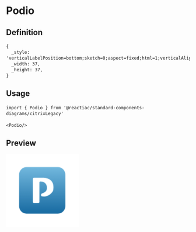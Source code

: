 # Podio

## Definition

```
{
  _style: 'verticalLabelPosition=bottom;sketch=0;aspect=fixed;html=1;verticalAlign=top;strokeColor=none;align=center;outlineConnect=0;shape=mxgraph.citrix.podio;fillColor=#72B8DE;gradientColor=#186BA2;gradientDirection=south;',
  _width: 37,
  _height: 37,
}
```

## Usage

```
import { Podio } from '@reactiac/standard-components-diagrams/citrixLegacy'

<Podio/>
```

## Preview

<img src="./podio.png" width="200"/>
